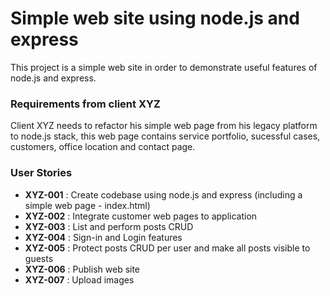 # Simple web site using node.js and express

This project is a simple web site in order to demonstrate useful features of node.js and express.

### Requirements from client XYZ

Client XYZ needs to refactor his simple web page from his legacy platform to node.js stack, this web page contains service portfolio, sucessful cases, customers, office location and contact page.

### User Stories
* **XYZ-001** : Create codebase using node.js and express (including a simple web page - index.html)
* **XYZ-002** : Integrate customer web pages to application
* **XYZ-003** : List and perform posts CRUD
* **XYZ-004** : Sign-in and Login features
* **XYZ-005** : Protect posts CRUD per user and make all posts visible to guests
* **XYZ-006** : Publish web site
* **XYZ-007** : Upload images
